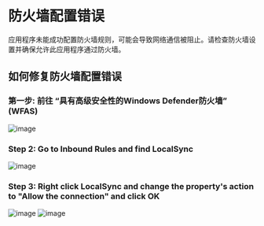 # 防火墙配置错误
应用程序未能成功配置防火墙规则，可能会导致网络通信被阻止。请检查防火墙设置并确保允许此应用程序通过防火墙。

## 如何修复防火墙配置错误
### 第一步: 前往 “具有高级安全性的Windows Defender防火墙” (WFAS)
![image](https://github.com/user-attachments/assets/9238ff60-0f02-4082-b64d-5289ace445f1)
### Step 2: Go to Inbound Rules and find LocalSync
![image](https://github.com/user-attachments/assets/45657733-af48-4813-b25e-0ae2e7457132)
### Step 3: Right click LocalSync and change the property's action to "Allow the connection" and click OK
![image](https://github.com/user-attachments/assets/b5c2faf4-088b-439c-997c-b2bc0f5d339f)
![image](https://github.com/user-attachments/assets/a4588416-9e61-45f0-b28c-59444784681a)

